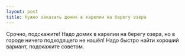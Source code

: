 ```yaml
---
layout: post 
title: Нужно заказать домик в карелии на берегу озера 
--- 
```

Срочно, подскажите! Надо домик в карелии на берегу озера, но в городе ничего подходящего не нашёл! Надо быстро найти хороший вариант, подскажите советом.